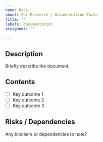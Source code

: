 ```yaml
---
name: Docs
about: For Research / Documentation Tasks
title: ''
labels: documentation
assignees: ''

---
```


## Description
Briefly describe the document.

## Contents
- [ ] Key outcome 1
- [ ] Key outcome 2
- [ ] Key outcome 3

## Risks / Dependencies
Any blockers or dependencies to note?
